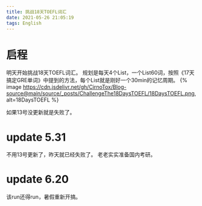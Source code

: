 ```yaml
---
title: 挑战18天TOEFL词汇
date: 2021-05-26 21:05:19
tags: English
---
```


# 启程

明天开始挑战18天TOEFL词汇。
规划是每天4个List，一个List60词，按照《17天搞定GRE单词》中提到的方法，每个List就是刚好一个30min的记忆周期。
{% image https://cdn.jsdelivr.net/gh/CirnoTox/Blog-source@main/source/_posts/ChallengeThe18DaysTOEFL/18DaysTOEFL.png, alt=18DaysTOEFL %}

如果13号没更新就是失败了。

# update 5.31
不用13号更新了，昨天就已经失败了。
老老实实准备国内考研。

# update 6.20
该run还得run，暑假重新开搞。
